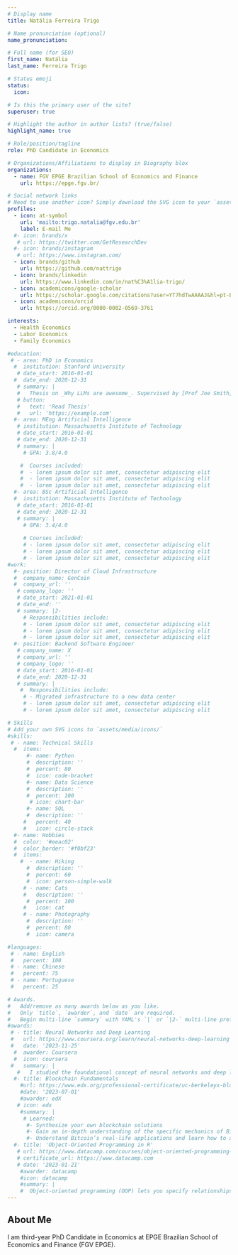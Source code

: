 ```yaml
---
# Display name
title: Natália Ferreira Trigo

# Name pronunciation (optional)
name_pronunciation: 

# Full name (for SEO)
first_name: Natália
last_name: Ferreira Trigo

# Status emoji
status:
  icon: 

# Is this the primary user of the site?
superuser: true

# Highlight the author in author lists? (true/false)
highlight_name: true

# Role/position/tagline
role: PhD Candidate in Economics

# Organizations/Affiliations to display in Biography blox
organizations:
  - name: FGV EPGE Brazilian School of Economics and Finance 
    url: https://epge.fgv.br/

# Social network links
# Need to use another icon? Simply download the SVG icon to your `assets/media/icons/` folder.
profiles:
  - icon: at-symbol
    url: 'mailto:trigo.natalia@fgv.edu.br'
    label: E-mail Me
  #- icon: brands/x 
   # url: https://twitter.com/GetResearchDev
  #- icon: brands/instagram
   # url: https://www.instagram.com/
  - icon: brands/github
    url: https://github.com/nattrigo
  - icon: brands/linkedin
    url: https://www.linkedin.com/in/nat%C3%A1lia-trigo/
  - icon: academicons/google-scholar
    url: https://scholar.google.com/citations?user=YT7hdTwAAAAJ&hl=pt-BR
  - icon: academicons/orcid
    url: https://orcid.org/0000-0002-0569-3761

interests:
  - Health Economics
  - Labor Economics
  - Family Economics

#education:
 # - area: PhD in Economics
  #  institution: Stanford University
   # date_start: 2016-01-01
  #  date_end: 2020-12-31
   # summary: |
   #   Thesis on _Why LLMs are awesome_. Supervised by [Prof Joe Smith](https://example.com). Presented papers at 5 IEEE conferences with the contributions being published in 2 Springer journals.
   # button:
   #   text: 'Read Thesis'
   #   url: 'https://example.com'
  #- area: MEng Artificial Intelligence
   # institution: Massachusetts Institute of Technology
   # date_start: 2016-01-01
   # date_end: 2020-12-31
   # summary: |
     # GPA: 3.8/4.0

    #  Courses included:
    #  - lorem ipsum dolor sit amet, consectetur adipiscing elit
    #  - lorem ipsum dolor sit amet, consectetur adipiscing elit
    #  - lorem ipsum dolor sit amet, consectetur adipiscing elit
  #- area: BSc Artificial Intelligence
  #  institution: Massachusetts Institute of Technology
   # date_start: 2016-01-01
   # date_end: 2020-12-31
   # summary: |
     # GPA: 3.4/4.0
      
     # Courses included:
     # - lorem ipsum dolor sit amet, consectetur adipiscing elit
     # - lorem ipsum dolor sit amet, consectetur adipiscing elit
     # - lorem ipsum dolor sit amet, consectetur adipiscing elit
#work:
  #- position: Director of Cloud Infrastructure
  #  company_name: GenCoin
  #  company_url: ''
   # company_logo: ''
   # date_start: 2021-01-01
   # date_end: ''
   # summary: |2-
     # Responsibilities include:
     # - lorem ipsum dolor sit amet, consectetur adipiscing elit
     # - lorem ipsum dolor sit amet, consectetur adipiscing elit
     # - lorem ipsum dolor sit amet, consectetur adipiscing elit
  #- position: Backend Software Engineer
   # company_name: X
   # company_url: ''
   # company_logo: ''
   # date_start: 2016-01-01
   # date_end: 2020-12-31
   # summary: |
    #  Responsibilities include:
     # - Migrated infrastructure to a new data center
     # - lorem ipsum dolor sit amet, consectetur adipiscing elit
     # - lorem ipsum dolor sit amet, consectetur adipiscing elit

# Skills
# Add your own SVG icons to `assets/media/icons/`
#skills:
 # - name: Technical Skills
  #  items:
      #- name: Python
      #  description: ''
      #  percent: 80
      #  icon: code-bracket
      #- name: Data Science
      #  description: ''
      #  percent: 100
       # icon: chart-bar
      #- name: SQL
      #  description: ''
     #   percent: 40
     #   icon: circle-stack
  #- name: Hobbies
  #  color: '#eeac02'
  #  color_border: '#f0bf23'
  #  items:
    #  - name: Hiking
      #  description: ''
      #  percent: 60
      #  icon: person-simple-walk
     # - name: Cats
     #   description: ''
      #  percent: 100
     #   icon: cat
     # - name: Photography
      #  description: ''
      #  percent: 80
      #  icon: camera

#languages:
 # - name: English
 #   percent: 100
 # - name: Chinese
 #   percent: 75
 # - name: Portuguese
 #   percent: 25

# Awards.
#   Add/remove as many awards below as you like.
#   Only `title`, `awarder`, and `date` are required.
#   Begin multi-line `summary` with YAML's `|` or `|2-` multi-line prefix and indent 2 spaces below.
#awards:
 # - title: Neural Networks and Deep Learning
 #   url: https://www.coursera.org/learn/neural-networks-deep-learning
 #   date: '2023-11-25'
  #  awarder: Coursera
  #  icon: coursera
 #   summary: |
   #   I studied the foundational concept of neural networks and deep learning. By the end, I was familiar with the significant technological trends driving the rise of deep learning; build, train, and apply fully connected deep neural networks; implement efficient (vectorized) neural networks; identify key parameters in a neural network’s architecture; and apply deep learning to your own applications.
  #- title: Blockchain Fundamentals
    #url: https://www.edx.org/professional-certificate/uc-berkeleyx-blockchain-fundamentals
    #date: '2023-07-01'
    #awarder: edX
   # icon: edx
    #summary: |
     # Learned:
      #- Synthesize your own blockchain solutions
      #- Gain an in-depth understanding of the specific mechanics of Bitcoin
      #- Understand Bitcoin’s real-life applications and learn how to attack and destroy Bitcoin, Ethereum, smart contracts and Dapps, and alternatives to Bitcoin’s Proof-of-Work consensus algorithm
  #- title: 'Object-Oriented Programming in R'
   # url: https://www.datacamp.com/courses/object-oriented-programming-with-s3-and-r6-in-r
   # certificate_url: https://www.datacamp.com
   # date: '2023-01-21'
    #awarder: datacamp
    #icon: datacamp
    #summary: |
    #  Object-oriented programming (OOP) lets you specify relationships between functions and the objects that they can act on, helping you manage complexity in your code. This is an intermediate level course, providing an introduction to OOP, using the S3 and R6 systems. S3 is a great day-to-day R programming tool that simplifies some of the functions that you write. R6 is especially useful for industry-specific analyses, working with web APIs, and building GUIs.
---
```


## About Me

I am third-year PhD Candidate in Economics at EPGE Brazilian School of Economics and Finance (FGV EPGE).
